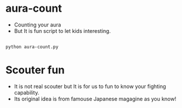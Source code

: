 # aura-count
- Counting your aura
- But It is fun script to let kids interesting.

```
  
python aura-count.py

```


# Scouter fun
- It is not real scouter but It is for us to fun to know your fighting capability.
- Its original idea is from famouse Japanese magagine as you know!
  
